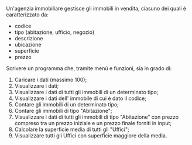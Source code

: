Un'agenzia immobiliare gestisce gli immobili in vendita, ciasuno dei quali è caratterizzato da: 
- codice
- tipo (abitazione, ufficio, negozio)
- descrizione
- ubicazione
- superficie 
- prezzo

Scrivere un programma che, tramite menù e funzioni, sia in grado di:

1. Caricare i dati (massimo 100);
2. Visualizzare i dati;
3. Visualizzare i dati di tutti gli immobili di un determinato tipo;
4. Visualizzare i dati dell' immobile di cui è dato il codice;
5. Contare gli immobili di un determinato tipo;
6. Contare gli immobili di tipo "Abitazione";
7. Visualizzare i dati di tutti gli immobili di tipo "Abitazione" con prezzo compreso tra un prezzo iniziale e un prezzo finale forniti in input;
8. Calcolare la superficie media di tutti gli "Uffici";
9. Visualizzare tutti gli Uffici con superficie maggiore della media.